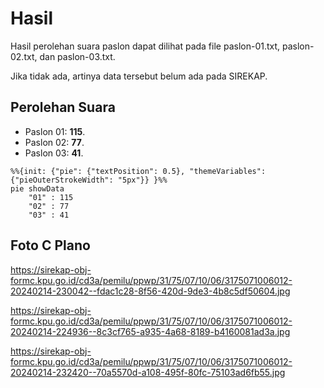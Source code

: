 # Hasil

Hasil perolehan suara paslon dapat dilihat pada file paslon-01.txt, paslon-02.txt, dan paslon-03.txt.

Jika tidak ada, artinya data tersebut belum ada pada SIREKAP.

## Perolehan Suara

 * Paslon 01: **115**.
 * Paslon 02: **77**.
 * Paslon 03: **41**.

```mermaid
%%{init: {"pie": {"textPosition": 0.5}, "themeVariables": {"pieOuterStrokeWidth": "5px"}} }%%
pie showData
    "01" : 115
    "02" : 77
    "03" : 41
```
## Foto C Plano

https://sirekap-obj-formc.kpu.go.id/cd3a/pemilu/ppwp/31/75/07/10/06/3175071006012-20240214-230042--fdac1c28-8f56-420d-9de3-4b8c5df50604.jpg

https://sirekap-obj-formc.kpu.go.id/cd3a/pemilu/ppwp/31/75/07/10/06/3175071006012-20240214-224936--8c3cf765-a935-4a68-8189-b4160081ad3a.jpg

https://sirekap-obj-formc.kpu.go.id/cd3a/pemilu/ppwp/31/75/07/10/06/3175071006012-20240214-232420--70a5570d-a108-495f-80fc-75103ad6fb55.jpg
